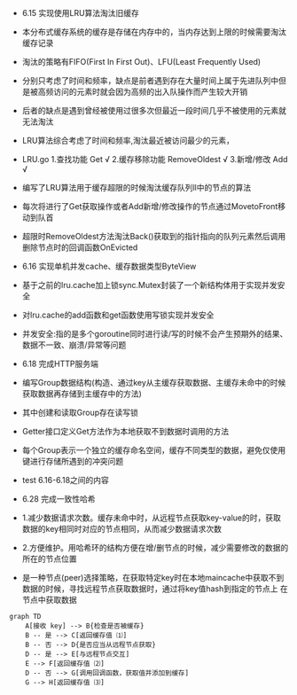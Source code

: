 - 6.15 实现使用LRU算法淘汰旧缓存
- 本分布式缓存系统的缓存是存储在内存中的，当内存达到上限的时候需要淘汰缓存记录
- 淘汰的策略有FIFO(First In First Out)、LFU(Least Frequently Used)
- 分别只考虑了时间和频率，缺点是前者遇到存在大量时间上属于先进队列中但是被高频访问的元素时就会因为高频的出入队操作而产生较大开销
- 后者的缺点是遇到曾经被使用过很多次但最近一段时间几乎不被使用的元素就无法淘汰
- LRU算法综合考虑了时间和频率,淘汰最近被访问最少的元素，
- LRU.go 1.查找功能 Get √ 2.缓存移除功能 RemoveOldest √ 3.新增/修改 Add √
- 编写了LRU算法用于缓存超限的时候淘汰缓存队列ll中的节点的算法
- 每次将进行了Get获取操作或者Add新增/修改操作的节点通过MovetoFront移动到队首
- 超限时RemoveOldest方法淘汰Back()获取到的指针指向的队列元素然后调用删除节点时的回调函数OnEvicted

- 6.16 实现单机并发cache、缓存数据类型ByteView
- 基于之前的lru.cache加上锁sync.Mutex封装了一个新结构体用于实现并发安全
- 对lru.cache的add函数和get函数使用写锁实现并发安全
- 并发安全:指的是多个goroutine同时进行读/写的时候不会产生预期外的结果、数据不一致、崩溃/异常等问题

- 6.18 完成HTTP服务端
- 编写Group数据结构(构造、通过key从主缓存获取数据、主缓存未命中的时候获取数据再存储到主缓存中的方法)
- 其中创建和读取Group存在读写锁
- Getter接口定义Get方法作为本地获取不到数据时调用的方法
- 每个Group表示一个独立的缓存命名空间，缓存不同类型的数据，避免仅使用键进行存储所遇到的冲突问题
- test 6.16-6.18之间的内容

- 6.28 完成一致性哈希
- 1.减少数据请求次数。缓存未命中时，从远程节点获取key-value的时，获取数据的key相同时对应的节点相同，从而减少数据请求次数
- 2.方便维护。用哈希环的结构方便在增/删节点的时候，减少需要修改的数据的所在的节点位置
- 是一种节点(peer)选择策略，在获取特定key时在本地maincache中获取不到数据的时候，寻找远程节点获取数据时，通过将key值hash到指定的节点上
在节点中获取数据

```mermaid
graph TD
    A[接收 key] --> B{检查是否被缓存}
    B -- 是 --> C[返回缓存值 ⑴]
    B -- 否 --> D{是否应当从远程节点获取}
    D -- 是 --> E[与远程节点交互]
    E --> F[返回缓存值 ⑵]
    D -- 否 --> G[调用回调函数，获取值并添加到缓存]
    G --> H[返回缓存值 ⑶]
```